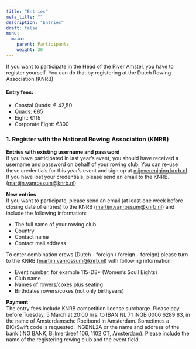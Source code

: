 ```yaml
---
title: "Entries"
meta_title: ""
description: "Entries"
draft: false
menu:
  main:
    parent: Participants
    weight: 30
---
```

<!-- If you want to participate in the Head of the River Amstel, you have to register yourself. You can do that by filling in the pre-registration form below AND register at the Dutch Rowing Association (KNRB, see this page below the pre-registration form) -->
If you want to participate in the Head of the River Amstel, you have to register yourself. You can do that by registering at the Dutch Rowing Association (KNRB)

#### Entry fees:
- Coastal Quads: € 42,50
- Quads: €85
- Eight: €115
- Corporate Eight: €300

<!-- ### 1. Pre-registration form -->
<!-- <section id="sect_pre_reg_form" style="margin-top:-200px; padding-top:200px;">
<div id="pre_registration" style="width: 100%; max-width: 700px; padding-bottom:25px; padding-top:25px; margin-left:auto; margin-right:auto; ">
  <div style="position: relative; width: 100%; overflow: hidden; ">
    <p><iframe src="https://docs.google.com/forms/d/e/1FAIpQLSdJAxRake6h5QYhFMlY_yjbtS7flZ7XO6s01kZm5IxxhXFBig/viewform?embedded=true" height="3000" width="100%" frameborder="0" marginheight="0" marginwidth="0">Loading…</iframe></p>
  </div>
</div>
</section> -->


### 1. Register with the National Rowing Association (KNRB)

**Entries with existing username and password**   
If you have participated in last year’s event, you should have received a username and password on behalf of your rowing club. You can re-use these credentials for this year’s event and sign up at [mijnvereniging.knrb.nl](http://www.mijnvereniging.knrb.nl).   
If you have lost your credentials, please send an email to the KNRB. (martijn.vanrossum@knrb.nl)

**New entries**   
If you want to participate, please send an email (at least one week before closing date of entries) to the KNRB (martijn.vanrossum@knrb.nl) and include the following information:

- The full name of your rowing club
- Country
- Contact name
- Contact mail address

To enter combination crews (Dutch -  foreign / foreign – foreign) please turn to the KNRB (martijn.vanrossum@knrb.nl) with following information:

- Event number, for example 115-D8* (Women’s Scull Eights)
- Club name
- Names of rowers/coxes plus seating
- Birthdates rowers/coxes (not only birthyears)

**Payment**   
The entry fees include KNRB competition license surcharge. Please pay before Tuesday, 5 March at 20:00 hrs. to IBAN NL 71 INGB 0006 6289 83, in the name of Amsterdamsche Roeibond in Amsterdam. Sometimes a BIC/Swift code is requested: INGBNL2A or the name and address of the bank (ING BANK, Bijlmerdreef 106, 1102 CT, Amsterdam). Please include the name of the registering rowing club and the event field.